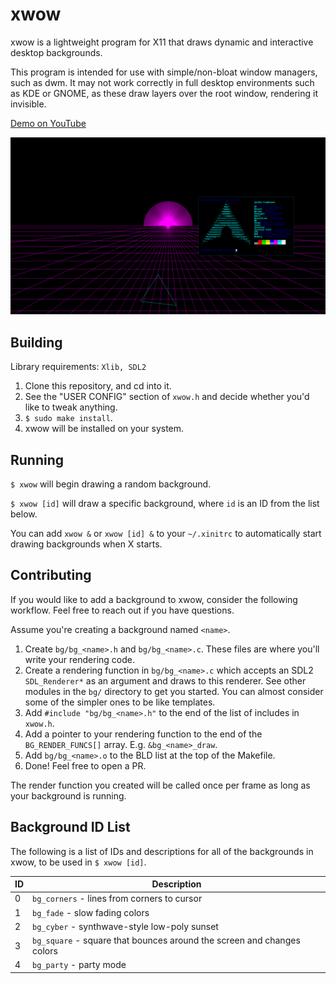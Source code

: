 # xwow
xwow is a lightweight program for X11 that draws dynamic and interactive desktop backgrounds.

This program is intended for use with simple/non-bloat window managers, such as dwm. It may not work correctly in full desktop environments such as KDE or GNOME, as these draw layers over the root window, rendering it invisible.

[Demo on YouTube](https://www.youtube.com/watch?v=HlG9TPtvXyo)

![screenshot](screenshot.png)

## Building
Library requirements: `Xlib, SDL2`

1. Clone this repository, and cd into it.
2. See the "USER CONFIG" section of `xwow.h` and decide whether you'd like to tweak anything.
3. `$ sudo make install`.
4. xwow will be installed on your system.

## Running
`$ xwow` will begin drawing a random background.

`$ xwow [id]` will draw a specific background, where `id` is an ID from the list below.

You can add `xwow &` or `xwow [id] &` to your `~/.xinitrc` to automatically start drawing backgrounds when X starts.

## Contributing
If you would like to add a background to xwow, consider the following workflow. Feel free to reach out if you have questions.

Assume you're creating a background named `<name>`.

1. Create `bg/bg_<name>.h` and `bg/bg_<name>.c`. These files are where you'll write your rendering code.
2. Create a rendering function in `bg/bg_<name>.c` which accepts an SDL2 `SDL_Renderer*` as an argument and draws to this renderer. See other modules in the `bg/` directory to get you started. You can almost consider some of the simpler ones to be like templates.
3. Add `#include "bg/bg_<name>.h"` to the end of the list of includes in `xwow.h`.
4. Add a pointer to your rendering function to the end of the `BG_RENDER_FUNCS[]` array. E.g. `&bg_<name>_draw`.
5. Add `bg/bg_<name>.o` to the BLD list at the top of the Makefile.
6. Done! Feel free to open a PR.

The render function you created will be called once per frame as long as your background is running.

## Background ID List
The following is a list of IDs and descriptions for all of the backgrounds in xwow, to be used in `$ xwow [id]`.

ID | Description
---|------------
0 | `bg_corners` - lines from corners to cursor
1 | `bg_fade` - slow fading colors
2 | `bg_cyber` - synthwave-style low-poly sunset
3 | `bg_square` - square that bounces around the screen and changes colors
4 | `bg_party` - party mode
